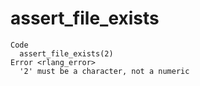 # assert_file_exists

    Code
      assert_file_exists(2)
    Error <rlang_error>
      '2' must be a character, not a numeric

